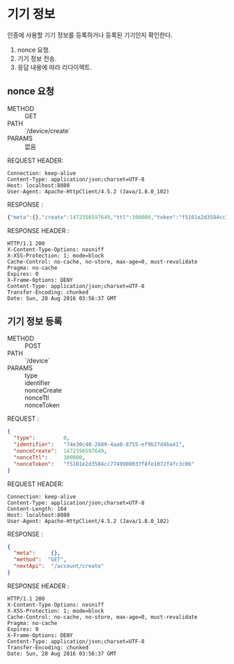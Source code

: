 # 기기 정보

인증에 사용할 기기 정보를 등록하거나 등록된 기기인지 확인한다.

1. nonce 요청.
2. 기기 정보 전송.
3. 응답 내용에 따라 리다이렉트.

## nonce 요청

<dl>
<dt>METHOD</dt>
<dd>GET</dt>
<dt>PATH</dt>
<dd>`/device/create`</dd>
<dt>PARAMS</dt>
<dd>없음</dd>
</dl>

REQUEST HEADER:
```
Connection: keep-alive
Content-Type: application/json;charset=UTF-8
Host: localhost:8080
User-Agent: Apache-HttpClient/4.5.2 (Java/1.8.0_102)
```

RESPONSE :
```javascript
{"meta":{},"create":1472356597649,"ttl":300000,"token":"f5101e2d3584cc7749900037f8fe1072f4fc3c06"}
```

RESPONSE HEADER :
```
HTTP/1.1 200 
X-Content-Type-Options: nosniff
X-XSS-Protection: 1; mode=block
Cache-Control: no-cache, no-store, max-age=0, must-revalidate
Pragma: no-cache
Expires: 0
X-Frame-Options: DENY
Content-Type: application/json;charset=UTF-8
Transfer-Encoding: chunked
Date: Sun, 28 Aug 2016 03:56:37 GMT
```

## 기기 정보 등록

<dl>
<dt>METHOD</dt>
<dd>POST</dd>
<dt>PATH</dt>
<dd>`/device`</dd>
<dt>PARAMS</dt>
<dd>type</dd>
<dd>identifier</dd>
<dd>nonceCreate</dd>
<dd>nonceTtl</dd>
<dd>nonceToken</dd>
</dl>

REQUEST :
```json
{
  "type":         0,
  "identifier":   "74e30c40-2689-4aa0-8755-ef9b27d4ba41",
  "nonceCreate":  1472356597649,
  "nonceTtl":     300000,
  "nonceToken":   "f5101e2d3584cc7749900037f8fe1072f4fc3c06"
}
```

REQUEST HEADER:
```
Connection: keep-alive
Content-Type: application/json;charset=UTF-8
Content-Length: 164
Host: localhost:8080
User-Agent: Apache-HttpClient/4.5.2 (Java/1.8.0_102)
```

RESPONSE :
```json
{
  "meta":     {},
  "method":  "GET",
  "nextApi":  "/account/create"
}
```

RESPONSE HEADER :
```
HTTP/1.1 200 
X-Content-Type-Options: nosniff
X-XSS-Protection: 1; mode=block
Cache-Control: no-cache, no-store, max-age=0, must-revalidate
Pragma: no-cache
Expires: 0
X-Frame-Options: DENY
Content-Type: application/json;charset=UTF-8
Transfer-Encoding: chunked
Date: Sun, 28 Aug 2016 03:56:37 GMT
```